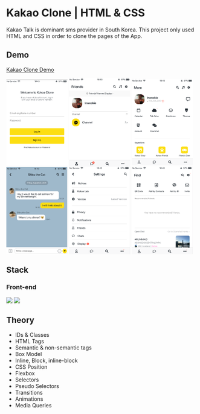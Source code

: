 # Kakao Clone | HTML & CSS

Kakao Talk is dominant sms provider in South Korea. This project only used HTML and CSS in order to clone the pages of the App.
<br />

## Demo

[Kakao Clone Demo](https://inwookie.github.io/kokoa-clone-2021/)

<img align="center" src="demo/demo:welcome.png" width="162">
<img align="center" src="demo/demo:friends.png" width="162">
<img align="center" src="demo/demo:more.png" width="162">
<img align="center" src="demo/demo:chat.png" width="162">
<img align="center" src="demo/demo:settings.png" width="162">
<img align="center" src="demo/demo:find.png" width="162">

## Stack

### Front-end

<img height="30" src="https://img.shields.io/badge/Html-black?style=for-the-badge&logo=Html5&logoColor=E34F26"/> <img height="30" src="https://img.shields.io/badge/CSS-black?style=for-the-badge&logo=Css3&logoColor=1572B6"/>

## Theory

- IDs & Classes
- HTML Tags
- Semantic & non-semantic tags
- Box Model
- Inline, Block, inline-block
- CSS Position
- Flexbox
- Selectors
- Pseudo Selectors
- Transitions
- Animations
- Media Queries
